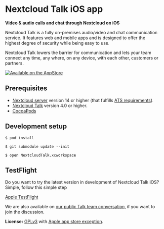 # Nextcloud Talk iOS app

**Video & audio calls and chat through Nextcloud on iOS**

Nextcloud Talk is a fully on-premises audio/video and chat communication service. It features web and mobile apps and is designed to offer the highest degree of security while being easy to use.

Nextcloud Talk lowers the barrier for communication and lets your team connect any time, any where, on any device, with each other, customers or partners.

[![Available on the AppStore](https://github.com/nextcloud/talk-ios/blob/master/docs/App%20Store/Download_on_the_App_Store_Badge.svg)](https://itunes.apple.com/app/id1296825574)

## Prerequisites

- [Nextcloud server](https://github.com/nextcloud/server) version 14 or higher (that fulfills [ATS requirements](https://developer.apple.com/library/archive/documentation/General/Reference/InfoPlistKeyReference/Articles/CocoaKeys.html#//apple_ref/doc/uid/TP40009251-SW57)).
- [Nextcloud Talk](https://github.com/nextcloud/spreed) version 4.0 or higher.
- [CocoaPods](https://cocoapods.org/)

## Development setup

```
$ pod install

$ git submodule update --init

$ open NextcloudTalk.xcworkspace
```

## TestFlight

Do you want to try the latest version in development of Nextcloud Talk iOS? Simple, follow this simple step

[Apple TestFlight](https://testflight.apple.com/join/cxzyr1eO)

We are also available on [our public Talk team conversation](https://cloud.nextcloud.com/call/c7fz9qpr), if you want to join the discussion.

**License:** [GPLv3](https://github.com/nextcloud/spreed-ios/blob/master/LICENSE) with [Apple app store exception](https://github.com/nextcloud/spreed-ios/blob/master/COPYING.iOS).


